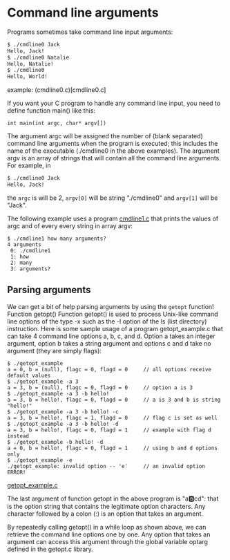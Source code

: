 # Command line arguments

Programs sometimes take command line input arguments:
```bash
$ ./cmdline0 Jack
Hello, Jack!
$ ./cmdline0 Natalie
Hello, Natalie!
$ ./cmdline0
Hello, World!
```
example: (cmdline0.c)[cmdline0.c]

If you want your C program to handle any command line input, you need to define function main() like this:
```
int main(int argc, char* argv[])
```

The argument argc will be assigned the number of (blank separated) command line arguments when the program is executed; this includes the name of the executable (./cmdline0 in the above examples).  The argument argv is an array of strings that will contain all the command line arguments. For example, in
```bash
$ ./cmdline0 Jack
Hello, Jack!
```

the `argc` is will be 2, `argv[0]` will be string "./cmdline0" and `argv[1]` will be "Jack".

The following example uses a program [cmdline1.c](cmdline1.c) that prints the values of argc and of every every string in array argv:
```
$ ./cmdline1 how many arguments?
4 arguments
 0: ./cmdline1
 1: how
 2: many
 3: arguments?
```

## Parsing arguments

We can get a bit of help parsing arguments by using the `getopt` function!
Function getopt()
Function getopt() is used to process Unix-like command line options of the type -x such as the -l option of the ls (list directory) instruction. Here is some sample usage of a program getopt_example.c that can take 4 command line options a, b, c, and d. Option a takes an integer argument, option b takes a string argument and options c and d take no argument (they are simply flags):
```
$ ./getopt_example                      
a = 0, b = (null), flagc = 0, flagd = 0     // all options receive default values
$ ./getopt_example -a 3
a = 3, b = (null), flagc = 0, flagd = 0     // option a is 3
$ ./getopt_example -a 3 -b hello!
a = 3, b = hello!, flagc = 0, flagd = 0     // a is 3 and b is string "hello!"
$ ./getopt_example -a 3 -b hello! -c
a = 3, b = hello!, flagc = 1, flagd = 0     // flag c is set as well
$ ./getopt_example -a 3 -b hello! -d
a = 3, b = hello!, flagc = 0, flagd = 1     // example with flag d instead
$ ./getopt_example -b hello! -d
a = 0, b = hello!, flagc = 0, flagd = 1     // using b and d options only
$ ./getopt_example -e
./getopt_example: invalid option -- 'e'     // an invalid option
ERROR!
```
[getopt_example.c](getopt_example.c)

The last argument of function getopt in the above program is "a:b:cd": that is the option string that contains the legitimate option characters. Any character followed by a colon (:) is an option that takes an argument.

By repeatedly calling getopt() in a while loop as shown above, we can retrieve the command line options one by one. Any option that takes an argument can access this argument through the global variable optarg defined in the getopt.c library.